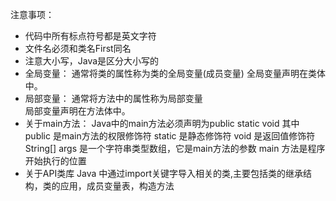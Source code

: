 注意事项：

- 代码中所有标点符号都是英文字符
- 文件名必须和类名First同名
- 注意大小写，Java是区分大小写的
- 全局变量：
  通常将类的属性称为类的全局变量(成员变量)
  全局变量声明在类体中。
- 局部变量：
  通常将方法中的属性称为局部变量  
  局部变量声明在方法体中。
- 关于main方法：
  Java中的main方法必须声明为public static void
  其中 public 是main方法的权限修饰符
  static 是静态修饰符
  void 是返回值修饰符
  String[] args 是一个字符串类型数组，它是main方法的参数
  main 方法是程序开始执行的位置
- 关于API类库
  Java 中通过import关键字导入相关的类,主要包括类的继承结构，类的应用，成员变量表，构造方法
